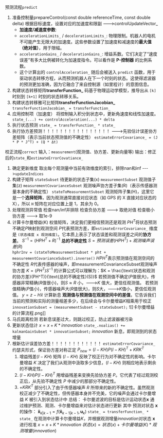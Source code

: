 预测流程`predict` 
1. 准备控制量prepareControl(const double referenceTime, const double delta)
	根据目标速度，设置对应的加速度和限副
	--->controlUpdateVector_
	- **加速度/减速度参数**:
    - `accelerationLimits_` / `decelerationLimits_`: 物理限制。机器人的电机不可能产生无限大的加速度。这些参数设置了加速度和减速度的**最大值（绝对值）**，用于限幅。
    - `accelerationGains_` / `decelerationGains_`: 增益系数。它们决定了“速度误差”有多大比例被转化为加速度指令。可以看作是 **P-控制器** 的比例系数。
    - 这个计算出的 `controlAcceleration_` 随后会被送入 `predict` 函数，用于驱动状态转移方程，从而预测机器人在下一个时刻的状态。这使得滤波器的预测更加准确，因为它融合了来自控制源（如里程计）的意图信息。
2. 构建状态转移矩阵**transferFunction_** 
	码基于物理运动学模型，推导出从 `[k]` 时刻到 `[k+1]` 时刻的状态转移关系。
3. 构建状态转移雅可比矩阵**transferFunctionJacobian_** 
	`transferFunctionJacobian_ = transferFunction_`
4. 应用控制项（加速度）
	将控制输入积分到状态中，更新角速度和线性加速度。
	`state_(...) += controlAcceleration(...) * delta`
5. 执行状态预测
	`state_ = transferFunction_ * state_`
6. 执行协方差预测！！！！！！！！！！！！！！！！
	--->先验估计误差协方差矩阵（表示当前状态预测值的不确定性）
	`estimateErrorCovariance_ = (J * P * J^T) + (Q * Δt)` 

校正流程`correct` 
	输入：`measurement`(观测值、协方差、更新向量等)
	输出：修正后的`state_`和`estimateErrorCovatiance_`
1. 确定更新维度
	取出每个观测量中当前有效维度的索引，排除nan和inf
		--->`updateIndices`
2. 构建子矩阵
	`stateSubset` 待更新的状态子集(x)
	`measurementSubset` 观测值子集(z)
	`measurementCovarianceSubset` 观测噪声协方差子集(R)（表示传感器测量本身的不确定性）
	`stateToMeasurementSubset` 观测矩阵子集(H)，这里它是一个**选择矩阵**，因为观测通常直接对应状态（如 GPS 的 X 直接对应状态的 X），所以 `H` 矩阵在对应位置上是 1，其余为 0。
3. 处理观测异常值
	检查nan/inf并排除
	检查负协方差       ---> 取绝对值
	检查极小协方差  --->  取1e-9
4. 计算卡尔曼增益(K)
		权值矩阵，决定我们更相信预测还是观测
	 $PH^T$将状态预测不确定$P$映射到观测空间
		$P$代表预测方差，即`estimateErrorCovariance_` 
		维度是 `(状态维度 x 观测维度)`。它本质上表示了状态误差和观测误差之间的**协方差**。
	$S^{-1} = (HPH^T + R)^{-1}$ **总的不确定性** $S = 预测误差(HPH^T) + 观测噪声误差(R)$   
		`hphrInv = (stateToMeasurementSubset * pht + measurementCovarianceSubset).inverse()` 
		$HPH^T$表示预测值在观测空间的不确定性
		$R$代表传感器的噪声，即measurementCovarianceSubset观测噪声协方差
	$K = (PH^T) S^{-1}$ 
		的计算公式可以理解为：$K = \frac{\text{状态和观测的协方差}(PH^T)}{\text{总的不确定性}(S)}$ 
		若预测值不确定($P$值很大)，传感器非常精确($R$值很小)，则$S \approx R$ 小，--->$K$ 值大，更信任观测值。
		若预测值精确($P$值小)，传感器噪声大($R$值很大)，则$S$大，--->$K$值小，更信任观测值。
	$y = z - H\hat{x}$ 计算新息
		**观测值与预测值在观测空间中的差值**，它告诉我们当前的预测和实际的测量相差多少，在后续会与卡尔曼增益$K$相乘用于校正
		`innovationSubset = (measurementSubset - stateSubset);` 
	![[卡尔曼增益的计算流程.png]] 
 5. 马氏距离检测
	 若新息误差过大，则跳过校正，防止滤波器被污染
6. 更新状态估计
	$x=x+K*innovation$ 
	`state_.noalias() += kalmanGainSubset * innovationSubset;`
	$innovation$ 新息，即观测到的状态增量
7. 根新估计误差协方差！！！！！！！！！！！！
	`estimateErrorCovariance_` 
	约瑟夫形式，保证协方差对称正定
		$P_{new} = (I - KH) P (I - KH)^T + KRK^T$
	1. 增益残差$(I-KH)$ 
		矩阵 $(I - KH)$ 反映了校正行为对不确定性的影响。卡尔曼增益 $K$ 决定了我们从观测中汲取多少信息，$(I - KH)$ 则相应地表示剩余的不确定性。
	2. $(I - KH) P (I - KH)^T$ 
		用增益残差来变换先验协方差 $P$。它代表了经过观测校正后，从先验不确定性 $P$ 中减少的那部分不确定性。
	3. $+KRK^T$ 
		部分引入了由于传感器噪声 $R$ 所带来的新的不确定性。虽然观测校正减少了不确定性，但传感器本身并不完美，它的噪声会通过卡尔曼增益 $K$ 被引入到状态估计中
总结：
	卡尔曼滤波的目标是估计运动状态$\mathbf{x}$ 
	通过维护预测、观测、卡尔曼增益来对估计状态进行更新
	其中
		预测对状态 $\mathbf{x}$ 的操作：
			$\mathbf{\hat{x}}_{k|k-1} = f(\mathbf{\hat{x}}_{k-1|k-1}, \mathbf{u}_k)$ 
			`state_ = transferFunction_ * state_`
		在观测中计算卡尔曼增益$K$，并根据观测增量$innovation$对状态 $\mathbf{x}$ 进行校准
			$x=x+K*innovation$ 
			$状态(x) = 状态(x) + 卡尔曼增益(K) * 观测增量(innovation)$ 